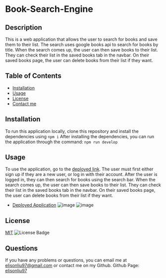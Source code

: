 # Book-Search-Engine

  ## Description
  This is a web application that allows the user to search for books and save them to their list. The search uses google books api to search for books by title. 
  When the search comes up, the user can then save books to their list. They can check their list in the saved books tab in the navbar. On their saved books page,
  the user can delete books from their list if they want.

  ## Table of Contents
  - [Installation](#installation)
  - [Usage](#usage)
  - [License](#license)
  - [Contact me](#questions)

  ## Installation
  To run this application locally, clone this repository and install the dependencies using
  `npm i`
  After installing the dependencies, you can run the application through the command:
  `npm run develop`
  
  ## Usage
  To use the application, go to the [deployed link](https://book-search-engine-el.herokuapp.com/).
  The user must first either sign up if they are a new user, or log in with their account. After the user is logged in,
  they can then search for books using the search bar. When the search comes up, the user can then save books to their list. 
  They can check their list in the saved books tab in the navbar. On their saved books page, the user can delete books from their list if they want.
  - [Deployed Application](https://book-search-engine-el.herokuapp.com//)
  ![image](https://user-images.githubusercontent.com/28275237/127259915-28348777-b625-45f7-8adc-77117c86e0b8.png)
  ![image](https://user-images.githubusercontent.com/28275237/127259943-856090d4-7ac5-4bfb-b988-9650895a48ce.png)


  ## License
  [MIT](https://spdx.org/licenses/MIT.html)
  ![License Badge](https://img.shields.io/badge/license-MIT-9cf)

  ## Questions
  If you have any problems or questions, you can email me at elisonliu97@gmail.com or contact me on my Github.
  Github Page: [elisonliu97](github.com/elisonliu97)

